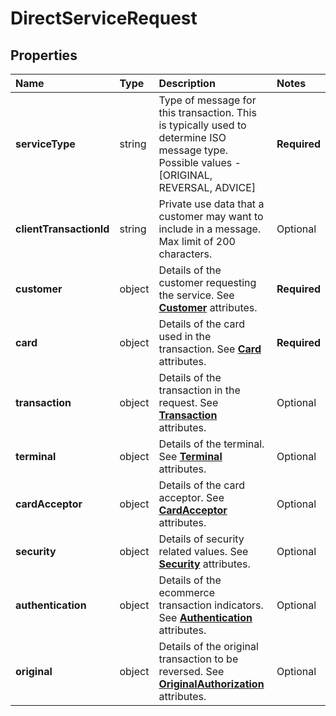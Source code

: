 # DirectServiceRequest

## Properties <a name="properties"></a>

| Name | Type | Description | Notes |
| :--- | :--- | :---------- | :---- |
| **serviceType** | string | Type of message for this transaction. This is typically used to determine ISO message type. Possible values - [ORIGINAL, REVERSAL, ADVICE] | **Required** |
| **clientTransactionId** | string | Private use data that a customer may want to include in a message. Max limit of 200 characters. | Optional |
| **customer** | object | Details of the customer requesting the service. See [**Customer**](request/Customer.md) attributes. | **Required** |
| **card** | object | Details of the card used in the transaction. See [**Card**](request/Card.md) attributes. | **Required** |
| **transaction** | object | Details of the transaction in the request. See [**Transaction**](request/Transaction.md) attributes. | Optional |
| **terminal** | object | Details of the terminal. See [**Terminal**](request/Terminal.md) attributes. | Optional |
| **cardAcceptor** | object | Details of the card acceptor. See [**CardAcceptor**](request/CardAcceptor.md) attributes. | Optional |
| **security** | object | Details of security related values. See [**Security**](request/Security.md) attributes. | Optional |
| **authentication** | object | Details of the ecommerce transaction indicators. See [**Authentication**](request/Authentication.md) attributes. | Optional |
| **original** | object | Details of the original transaction to be reversed. See [**OriginalAuthorization**](request/OriginalAuthorization.md) attributes. | Optional |
